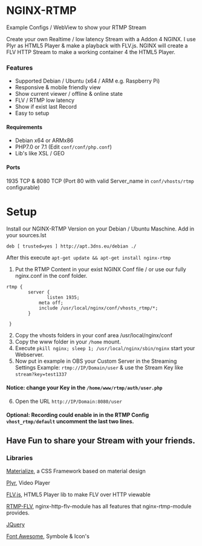 # NGINX-RTMP
Example Configs / WebView to show your RTMP Stream

Create your own Realtime / low latency Stream with a Addon 4 NGINX. I use Plyr as HTML5 Player & make a playback with FLV.js. NGINX will create a FLV HTTP Stream to make a working container 4 the HTML5 Player.

### Features
- Supported Debian / Ubuntu (x64 / ARM e.g. Raspberry Pi)
- Responsive & mobile friendly view
- Show current viewer / offline & online state
- FLV / RTMP low latency
- Show if exist last Record
- Easy to setup

#### Requirements
- Debian x64 or ARMx86
- PHP7.0 or 7.1 (Edit ```conf/conf/php.conf```)
- Lib's like XSL / GEO

#### Ports
1935 TCP & 8080 TCP (Port 80 with valid Server_name in ```conf/vhosts/rtmp``` configurable)

# Setup
Install our NGINX-RTMP Version on your Debian / Ubuntu Maschine.
Add in your sources.lst

```deb [ trusted=yes ] http://apt.3dns.eu/debian ./ ```

After this execute ``` apt-get update && apt-get install nginx-rtmp ```


1. Put the RTMP Content in your exist NGINX Conf file / or use our fully nginx.conf in the conf folder.

```
rtmp {
        server {
               listen 1935;
	    	meta off;
	        include /usr/local/nginx/conf/vhosts_rtmp/*;
		}

 }
```
2. Copy the vhosts folders in your conf area /usr/local/nginx/conf
3. Copy the www folder in your ```/home``` mount.
4. Execute ```pkill nginx; sleep 1; /usr/local/nginx/sbin/nginx``` start your Webserver.
5. Now put in example in OBS your Custom Server in the Streaming Settings Example: ```rtmp://IP/Domain/user``` & use the Stream Key like ```stream?key=test1337```

#### Notice: change your Key in the ```/home/www/rtmp/auth/user.php``` 

6. Open the URL ```http://IP/Domain:8080/user```

#### Optional: Recording could enable in in the RTMP Config ```vhost_rtmp/default``` uncomment the last two lines.

## Have Fun to share your Stream with your friends.


### Libraries
[Materialize](http://materializecss.com/), a CSS Framework based on material design

[Plyr](https://plyr.io), Video Player

[FLV.js](https://github.com/Bilibili/flv.js), HTML5 Player lib to make FLV over HTTP viewable

[RTMP-FLV](https://github.com/winshining/nginx-http-flv-module), nginx-http-flv-module has all features that nginx-rtmp-module provides.

[JQuery](https://jquery.com/)

[Font Awesome](http://fontawesome.io), Symbole & Icon's
